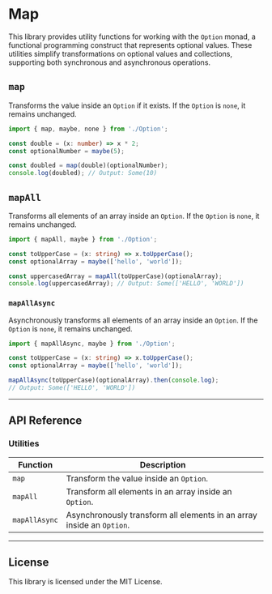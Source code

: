 
# Map

This library provides utility functions for working with the `Option` monad, a functional programming construct that represents optional values. These utilities simplify transformations on optional values and collections, supporting both synchronous and asynchronous operations.

## `map`

Transforms the value inside an `Option` if it exists. If the `Option` is `none`, it remains unchanged.

```ts
import { map, maybe, none } from './Option';

const double = (x: number) => x * 2;
const optionalNumber = maybe(5);

const doubled = map(double)(optionalNumber);
console.log(doubled); // Output: Some(10)
```

## `mapAll`

Transforms all elements of an array inside an `Option`. If the `Option` is `none`, it remains unchanged.

```ts
import { mapAll, maybe } from './Option';

const toUpperCase = (x: string) => x.toUpperCase();
const optionalArray = maybe(['hello', 'world']);

const uppercasedArray = mapAll(toUpperCase)(optionalArray);
console.log(uppercasedArray); // Output: Some(['HELLO', 'WORLD'])
```

### `mapAllAsync`

Asynchronously transforms all elements of an array inside an `Option`. If the `Option` is `none`, it remains unchanged.

```ts
import { mapAllAsync, maybe } from './Option';

const toUpperCase = (x: string) => x.toUpperCase();
const optionalArray = maybe(['hello', 'world']);

mapAllAsync(toUpperCase)(optionalArray).then(console.log);
// Output: Some(['HELLO', 'WORLD'])
```

---

## API Reference

### Utilities

| Function      | Description                                                          |
|---------------|----------------------------------------------------------------------|
| `map`         | Transform the value inside an `Option`.                              |
| `mapAll`      | Transform all elements in an array inside an `Option`.               |
| `mapAllAsync` | Asynchronously transform all elements in an array inside an `Option`. |

---

## License

This library is licensed under the MIT License.
